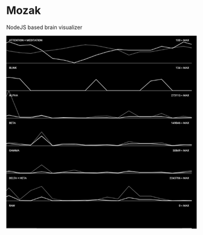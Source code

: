 # Mozak
NodeJS based brain visualizer

![alt](https://github.com/black/mozak/blob/master/screencapture-localhost-3000-1520233749921.png)
